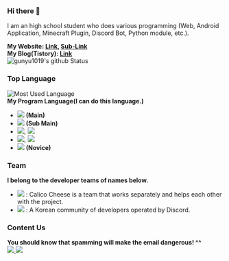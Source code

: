 ### Hi there 👋
I am an high school student who does various programming (Web, Android Application, Minecraft Plugin, Discord Bot, Python module, etc.).

**My Website: [Link](http://www.yonghyeon.com), [Sub-Link](http://yhs.kr)<br/>
My Blog(Tistory):  [Link](https://coding-y.tistory.com)<br/>**
![gunyu1019's github Status](https://github-readme-stats.vercel.app/api?username=gunyu1019&count_private=true&show_icons=true&theme=tokyonight)
### Top Language
![Most Used Language](https://github-readme-stats.vercel.app/api/top-langs/?username=gunyu1019&theme=tokyonight&layout=compact)<br/>
**My Program Language(I can do this language.)**<ul>
  <li> <img src="https://img.shields.io/badge/Python3-3776AB?style=flat-square&logo=python&logoColor=fff"> <b>(Main)</b> </li>
  <li> <img src="https://img.shields.io/badge/Kotlin-0095D5?style=flat-square&logo=kotlin&logoColor=fff"> <b>(Sub Main)</b> </li>
  <li> <img src="https://img.shields.io/badge/C-A8B9CC?style=flat-square&logo=C&logoColor=fff">, <img src="https://img.shields.io/badge/C++-0059CC?style=flat-square&logo=c%2B%2B&logoColor=fff"></li>
  <li> <img src="https://img.shields.io/badge/JavaScript-F7DF1E?style=flat-square&logo=javascript&logoColor=000">,  <img src="https://img.shields.io/badge/Node.JS-339933?style=flat-square&logo=node.js&logoColor=fff"></li>
  <li> <img src="https://img.shields.io/badge/PHP-777BB4?style=flat-square&logo=php&logoColor=fff"> <b>(Novice)</b> </li>
</ul>

### Team
**I belong to the developer teams of names below.**
<ul>
  <li><a href="https://github.com/CalicoCheese"><img src="https://img.shields.io/badge/CalicoCheese-808080?style=flat-square"></a> : Calico Cheese is a team that works separately and helps each other with the project.</li>
  <li><a href="https://hkdev.xyz/"><img src="https://img.shields.io/badge/HK%20For%20Developers-16191a?style=flat-square"></a> : <Discord Partner> A Korean community of developers operated by Discord.</li>
</ul>

### Content Us
**You should know that spamming will make the email dangerous! ^^**<br/>
<a href="mailto:gunyu1019@gmail.com">
  <img src="https://img.shields.io/badge/Gmail-gunyu1019@gmail.com-0080aa?style=for-the-badge&logo=gmail">
</a><a href="mailto:admin@yhs.com">
  <img src="https://img.shields.io/badge/Main%20Mail-gunyu1019@yhs.kr-0080aa?style=for-the-badge">
</a>
<!--
**gunyu1019/gunyu1019** is a ✨ _special_ ✨ repository because its `README.md` (this file) appears on your GitHub profile.

Here are some ideas to get you started:

- 🔭 I’m currently working on ...
- 🌱 I’m currently learning ...
- 👯 I’m looking to collaborate on ...
- 🤔 I’m looking for help with ...
- 💬 Ask me about ...
- 📫 How to reach me: ...
- 😄 Pronouns: ...
- ⚡ Fun fact: ...
-->
